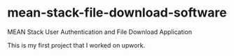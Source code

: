 # mean-stack-file-download-software

MEAN Stack User Authentication and File Download Application

This is my first project that I worked on upwork.
